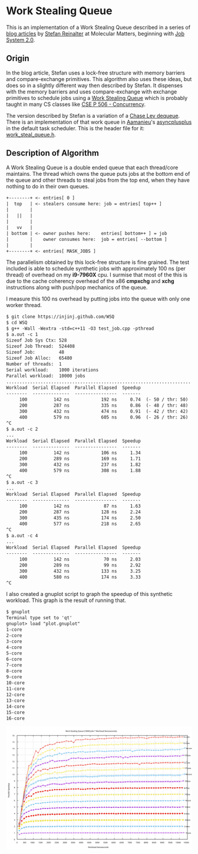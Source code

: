 # Work Stealing Queue

This is an implementation of a Work Stealing Queue described in a series of
[blog articles](https://blog.molecular-matters.com) by [Stefan
Reinalter](https://twitter.com/molecularmusing) at Molecular Matters, beginning
with [Job System
2.0](https://blog.molecular-matters.com/2015/08/24/job-system-2-0-lock-free-work-stealing-part-1-basics/).

## Origin

In the blog article, Stefan uses a lock-free structure with memory barriers and
compare-exchange primitives.  This algorithm also uses these ideas, but does so
in a slightly different way then described by Stefan.  It dispenses with the
memory barriers and uses compare-exchange with exchange primitives to schedule
jobs using a [Work Stealing
Queue](https://stackoverflow.com/questions/27830691/work-stealing-and-deques)
which is probably taught in many CS classes like [CSE P 506 -
Concurrency](https://courses.cs.washington.edu/courses/csep506/11sp/Home.html).

The version described by Stefan is a variation of a [Chase Lev dequeue](https://www.dre.vanderbilt.edu/~schmidt/PDF/work-stealing-dequeue.pdf).
There is an implementation of that work queue in [Aamanieu](https://github.com/Amanieu)'s
[asyncplusplus](https://github.com/Amanieu/asyncplusplus) in the default task scheduler.
This is the header file for it: [work_steal_queue.h](https://github.com/Amanieu/asyncplusplus/blob/master/src/work_steal_queue.h).

## Description of Algorithm

A Work Stealing Queue is a double ended queue that each thread/core maintains.
The thread which owns the queue puts jobs at the bottom end of the queue and
other threads to steal jobs from the top end, when they have nothing to do in
their own queues.

```console
+--------+ <- entries[ 0 ]
|  top   | <- stealers consume here: job = entries[ top++ ]
|        |
|   ||   |
|        |
|   vv   |
| bottom | <- owner pushes here:    entries[ bottom++ ] = job
|        |    owner consumes here:  job = entries[ --bottom ]
|        |
+--------+ <- entries[ MASK_JOBS ]
```

The parallelism obtained by this lock-free structure is fine grained.  The test
included is able to schedule synthetic jobs with approximately 100 ns (per
thread) of overhead on my <b>i9-7960X</b> cpu.  I surmise that most of the this
is due to the cache coherency overhead of the x86 <b>cmpxchg</b> and
<b>xchg</b> instructions along with push/pop mechanics of the queue.

I measure this 100 ns overhead by putting jobs into the queue with only one
worker thread.

```console
$ git clone https://injinj.github.com/WSQ
$ cd WSQ
$ g++ -Wall -Wextra -std=c++11 -O3 test_job.cpp -pthread
$ a.out -c 1
Sizeof Job Sys Ctx: 528
Sizeof Job Thread:  524408
Sizeof Job:         48
Sizeof Job Alloc:   65480
Number of threads:  1
Serial workload:    1000 iterations
Parallel workload:  10000 jobs
......................................................................
Workload  Serial Elapsed  Parallel Elapsed  Speedup
--------  --------------  ----------------  -------
     100          142 ns            192 ns     0.74  (- 50 / thr: 50)
     200          287 ns            335 ns     0.86  (- 48 / thr: 48)
     300          432 ns            474 ns     0.91  (- 42 / thr: 42)
     400          579 ns            605 ns     0.96  (- 26 / thr: 26)
^C
$ a.out -c 2                                                            
...
Workload  Serial Elapsed  Parallel Elapsed  Speedup
--------  --------------  ----------------  -------
     100          142 ns            106 ns     1.34
     200          289 ns            169 ns     1.71
     300          432 ns            237 ns     1.82
     400          579 ns            308 ns     1.88
^C
$ a.out -c 3
...
Workload  Serial Elapsed  Parallel Elapsed  Speedup
--------  --------------  ----------------  -------
     100          142 ns             87 ns     1.63
     200          287 ns            128 ns     2.24
     300          435 ns            174 ns     2.50
     400          577 ns            218 ns     2.65
^C
$ a.out -c 4
...
Workload  Serial Elapsed  Parallel Elapsed  Speedup
--------  --------------  ----------------  -------
     100          142 ns             70 ns     2.03
     200          289 ns             99 ns     2.92
     300          432 ns            133 ns     3.25
     400          580 ns            174 ns     3.33
^C
```

I also created a gnuplot script to graph the speedup of this synthetic
workload.  This graph is the result of running that.

```console
$ gnuplot
Terminal type set to 'qt'
gnuplot> load "plot.gnuplot"
1-core
2-core
3-core
4-core
5-core
6-core
7-core
8-core
9-core
10-core
11-core
12-core
13-core
14-core
15-core
16-core
```

![Job Stealing Queue](jsq.svg)


